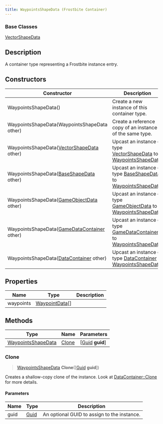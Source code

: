 ```yaml
---
title: WaypointsShapeData (Frostbite Container)
---
```

### Base Classes

[VectorShapeData](VectorShapeData)

## Description

A container type representing a Frostbite instance entry.

## Constructors

| Constructor                                                                   | Description                                                                                                                 |
| ----------------------------------------------------------------------------- | --------------------------------------------------------------------------------------------------------------------------- |
| WaypointsShapeData()                                                          | Create a new instance of this container type.                                                                               |
| WaypointsShapeData(WaypointsShapeData other)                                  | Create a reference copy of an instance of the same type.                                                                    |
| WaypointsShapeData([VectorShapeData](VectorShapeData) other)                  | Upcast an instance of type [VectorShapeData](VectorShapeData) to [WaypointsShapeData](WaypointsShapeData).                  |
| WaypointsShapeData([BaseShapeData](BaseShapeData) other)                      | Upcast an instance of type [BaseShapeData](BaseShapeData) to [WaypointsShapeData](WaypointsShapeData).                      |
| WaypointsShapeData([GameObjectData](GameObjectData) other)                    | Upcast an instance of type [GameObjectData](GameObjectData) to [WaypointsShapeData](WaypointsShapeData).                    |
| WaypointsShapeData([GameDataContainer](GameDataContainer) other)              | Upcast an instance of type [GameDataContainer](GameDataContainer) to [WaypointsShapeData](WaypointsShapeData).              |
| WaypointsShapeData([DataContainer](/vext/ref/cls/shr/datacontainer) other) | Upcast an instance of type [DataContainer](/vext/ref/cls/shr/datacontainer) to [WaypointsShapeData](WaypointsShapeData). |

## Properties

| Name      | Type                             | Description |
| --------- | -------------------------------- | ----------- |
| waypoints | [WaypointData](WaypointData)\[\] |             |

## Methods

| Type                                     | Name            | Parameters                                     |
| ---------------------------------------- | --------------- | ---------------------------------------------- |
| [WaypointsShapeData](WaypointsShapeData) | [Clone](#clone) | \[[Guid](/vext/ref/cls/shr/guid) **guid**\] |

### Clone

> [WaypointsShapeData](WaypointsShapeData) **Clone**(\[[Guid](/vext/ref/cls/shr/guid) **guid**\])

Creates a shallow-copy clone of the instance. Look at [DataContainer::Clone](/vext/ref/cls/shr/datacontainer#clone) for more details.

#### Parameters

| Name | Type         | Description                                 |
| ---- | ------------ | ------------------------------------------- |
| guid | [Guid](Guid) | An optional GUID to assign to the instance. |
